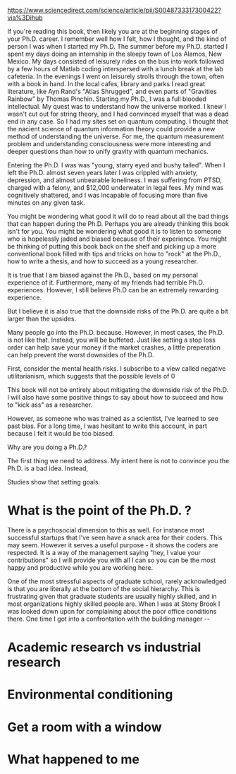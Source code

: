

https://www.sciencedirect.com/science/article/pii/S0048733317300422?via%3Dihub


If you're reading this book, then likely you are at the beginning stages of your Ph.D. career. I remember well how I felt, how I thought, and the kind of person I was when I started my Ph.D. The summer before my Ph.D. started I spent my days doing an internship in the sleepy town of Los Alamos, New Mexico. My days consisted of leisurely rides on the bus into work followed by a few hours of Matlab coding interspersed with a lunch break at the lab cafeteria. In the evenings I went on leisurely strolls through the town, often with a book in hand. In the local cafes, library and parks I read great literature, like Ayn Rand's "Atlas Shrugged", and even parts of "Gravities Rainbow" by Thomas Pinchin. Starting my Ph.D., I was a full blooded intellectual. My quest was to understand how the universe worked. I knew I wasn't cut out for string theory, and I had convinced myself that was a dead end in any case. So I had my sites set on quantum computing. I thought that the nacient science of quantum information theory could provide a new method of understanding the universe. For me, the quantum measurement problem and understanding consciousness were more interesting and deeper questions than how to unify gravity with quantum mechanics.  

Entering the Ph.D. I was was "young, starry eyed and bushy tailed". When I left the Ph.D. almost seven years later I was crippled with anxiety, depression, and almost unbearable loneliness. I was suffering from PTSD, charged with a felony, and $12,000 underwater in legal fees. My mind was cognitively shattered, and I was incapable of focusing more than five minutes on any given task.

You might be wondering what good it will do to read about all the bad things that can happen during the Ph.D. Perhaps you are already thinking this book isn't for you. You might be wondering what good it is to listen to someone who is hopelessly jaded and biased because of their experience. You might be thinking of putting this book back on the shelf and picking up a more conventional book filled with tips and tricks on how to "rock" at the Ph.D., how to write a thesis, and how to succeed as a young researcher.

It is true that I am biased against the Ph.D., based on my personal experience of it. Furthermore, many of my friends had terrible Ph.D. experiences. However, I still believe Ph.D can be an extremely rewarding experience.

But I believe it is also true that the downside risks of the Ph.D. are quite a bit larger than the upsides.

Many people go into the Ph.D. because. However, in most cases, the Ph.D. is not like that. Instead, you will be buffeted. Just like setting a stop loss order can help save your money if the market crashes, a little preperation can help prevent the worst downsides of the Ph.D.

First, consider the mental health risks. I subscribe to a view called negative utilitarianism, which suggests that the possible levels of 0

This book will not be entirely about mitigating the downside risk of the Ph.D. I will also have some positive things to say about how to succeed and how to "kick ass" as a researcher.

However, as someone who was trained as a scientist, I've learned to see past bias. For a long time, I was hesitant to write this account, in part because I felt it would be too biased.

Why are you doing a Ph.D.?

The first thing we need to address. My intent here is not to convince you the Ph.D. is a bad idea. Instead,

Studies show that setting goals.

# What is the point of the Ph.D. ?


There is a psychosocial dimension to this as well. For instance most successful startups that I've seen have a snack area for their coders. This may seem. However it serves a useful purpose - it shows the coders are respected. It is a way of the management saying "hey, I value your contributions" so I will provide you with all I can so you can be the most happy and productive while you are working here.

One of the most stressful aspects of graduate school, rarely acknowledged is that you are literally at the bottom of the social hierarchy. This is frustrating given that graduate students are usually highly skilled, and in most organizations highly skilled people are. When I was at Stony Brook I was looked down upon for complaining about the poor office conditions there. One time I got into a confrontation with the building manager --



# Academic research vs industrial research


# Environmental conditioning


# Get a room with a window


# What happened to me
